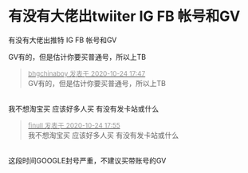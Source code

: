 # 有没有大佬出twiiter IG FB 帐号和GV


有没有大佬出推特 IG FB 帐号和GV

GV有的，但是估计你要买普通号，所以上TB

<div class="quote"><blockquote><font size="2"><a href="https://www.hostloc.com/forum.php?mod=redirect&amp;goto=findpost&amp;pid=9346763&amp;ptid=758026" target="_blank"><font color="#999999">bhgchinaboy 发表于 2020-10-24 17:47</font></a></font><br />
GV有的，但是估计你要买普通号，所以上TB</blockquote></div><br />
我不想淘宝买 应该好多人买 有没有发卡站或什么

<div class="quote"><blockquote><font size="2"><a href="https://www.hostloc.com/forum.php?mod=redirect&amp;goto=findpost&amp;pid=9346794&amp;ptid=758026" target="_blank"><font color="#999999">finull 发表于 2020-10-24 17:55</font></a></font><br />
我不想淘宝买 应该好多人买 有没有发卡站或什么</blockquote></div><br />
这段时间GOOGLE封号严重，不建议买带账号的GV
